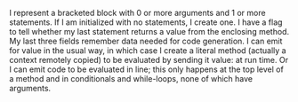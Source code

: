 I represent a bracketed block with 0 or more arguments and 1 or more statements. If I am initialized with no statements, I create one. I have a flag to tell whether my last statement returns a value from the enclosing method. My last three fields remember data needed for code generation. I can emit for value in the usual way, in which case I create a literal method (actually a context remotely copied) to be evaluated by sending it value: at run time. Or I can emit code to be evaluated in line; this only happens at the top level of a method and in conditionals and while-loops, none of which have arguments.